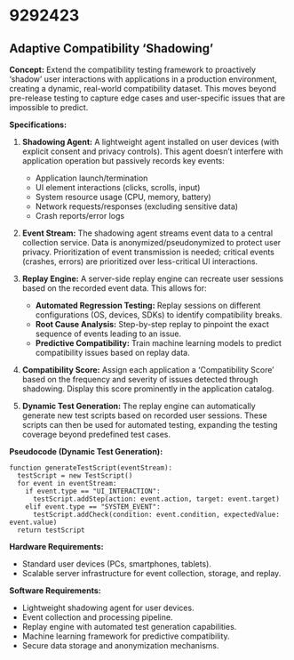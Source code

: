 # 9292423

## Adaptive Compatibility ‘Shadowing’

**Concept:** Extend the compatibility testing framework to proactively ‘shadow’ user interactions with applications in a production environment, creating a dynamic, real-world compatibility dataset. This moves beyond pre-release testing to capture edge cases and user-specific issues that are impossible to predict.

**Specifications:**

1.  **Shadowing Agent:** A lightweight agent installed on user devices (with explicit consent and privacy controls). This agent doesn’t interfere with application operation but passively records key events:
    *   Application launch/termination
    *   UI element interactions (clicks, scrolls, input)
    *   System resource usage (CPU, memory, battery)
    *   Network requests/responses (excluding sensitive data)
    *   Crash reports/error logs

2.  **Event Stream:** The shadowing agent streams event data to a central collection service.  Data is anonymized/pseudonymized to protect user privacy. Prioritization of event transmission is needed; critical events (crashes, errors) are prioritized over less-critical UI interactions.

3.  **Replay Engine:**  A server-side replay engine can recreate user sessions based on the recorded event data.  This allows for:
    *   **Automated Regression Testing:** Replay sessions on different configurations (OS, devices, SDKs) to identify compatibility breaks.
    *   **Root Cause Analysis:** Step-by-step replay to pinpoint the exact sequence of events leading to an issue.
    *   **Predictive Compatibility:**  Train machine learning models to predict compatibility issues based on replay data.

4.  **Compatibility Score:** Assign each application a ‘Compatibility Score’ based on the frequency and severity of issues detected through shadowing. Display this score prominently in the application catalog.

5.  **Dynamic Test Generation:** The replay engine can automatically generate new test scripts based on recorded user sessions. These scripts can then be used for automated testing, expanding the testing coverage beyond predefined test cases.

**Pseudocode (Dynamic Test Generation):**

```
function generateTestScript(eventStream):
  testScript = new TestScript()
  for event in eventStream:
    if event.type == "UI_INTERACTION":
      testScript.addStep(action: event.action, target: event.target)
    elif event.type == "SYSTEM_EVENT":
      testScript.addCheck(condition: event.condition, expectedValue: event.value)
  return testScript
```

**Hardware Requirements:**

*   Standard user devices (PCs, smartphones, tablets).
*   Scalable server infrastructure for event collection, storage, and replay.

**Software Requirements:**

*   Lightweight shadowing agent for user devices.
*   Event collection and processing pipeline.
*   Replay engine with automated test generation capabilities.
*   Machine learning framework for predictive compatibility.
*   Secure data storage and anonymization mechanisms.